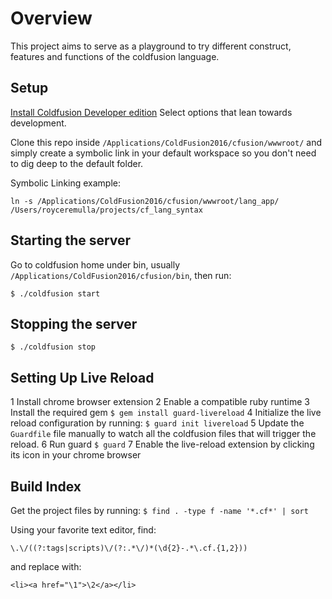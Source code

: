 # Overview

This project aims to serve as a playground to try different construct, features and functions of the coldfusion language.


## Setup 

[Install Coldfusion Developer edition](http://www.adobe.com/sea/products/coldfusion-family.html) Select options that lean towards development.

Clone this repo inside `/Applications/ColdFusion2016/cfusion/wwwroot/` and simply create a symbolic link in your default workspace so you don't need to dig deep to the default folder.

Symbolic Linking example:
```
ln -s /Applications/ColdFusion2016/cfusion/wwwroot/lang_app/ /Users/royceremulla/projects/cf_lang_syntax
```


## Starting the server

Go to coldfusion home under bin, usually `/Applications/ColdFusion2016/cfusion/bin`, then run:
```
$ ./coldfusion start
```

## Stopping the server
```
$ ./coldfusion stop
```


## Setting Up Live Reload

1 Install chrome browser extension
2 Enable a compatible ruby runtime
3 Install the required gem `$ gem install guard-livereload`
4 Initialize the live reload configuration  by running: `$ guard init livereload`
5 Update the `Guardfile` file manually to watch all the coldfusion files that will trigger the reload.
6 Run guard `$ guard`
7 Enable the live-reload extension by clicking its icon in your chrome browser



## Build Index

Get the project files by running: `$ find . -type f -name '*.cf*' | sort`

Using your favorite text editor, find:
```
\.\/((?:tags|scripts)\/(?:.*\/)*(\d{2}-.*\.cf.{1,2}))
```
and replace with:
```
<li><a href="\1">\2</a></li>
```

